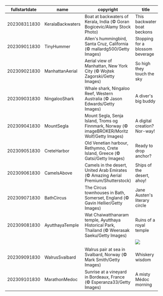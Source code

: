 |fullstartdate|name|copyright|title|image|
|--|--|--|--|--|
202308311830|KeralaBackwaters|Boat at backwaters of Kerala, India (© Goran Bogicevic/Alamy Stock Photo)|This backwater boat beckons|![](/en-IN/2023/09/202308311830KeralaBackwaters.jpg)|
202309011830|TinyHummer|Allen's hummingbird, Santa Cruz, California (© mallardg500/Getty Images)|Stopping for a blossom beverage|![](/en-IN/2023/09/202309011830TinyHummer.jpg)|
202309021830|ManhattanAerial|Aerial view of Manhattan, New York City (© Wojtek Zagorski/Getty Images)|So high they touch the sky|![](/en-IN/2023/09/202309021830ManhattanAerial.jpg)|
202309031830|NingalooShark|Whale shark, Ningaloo Reef, Western Australia (© Jason Edwards/Getty Images)|A diver's big buddy|![](/en-IN/2023/09/202309031830NingalooShark.jpg)|
202309041830|MountSegla|Mount Segla, Senja Island, Troms og Finnmark, Norway (© imageBROKER/Moritz Wolf/Getty Images)|A digital creation? Nor-way!|![](/en-IN/2023/09/202309041830MountSegla.jpg)|
202309051830|CreteHarbor|Old Venetian harbour, Rethymno, Crete Island, Greece (© Gatsi/Getty Images)|Ready to drop anchor?|![](/en-IN/2023/09/202309051830CreteHarbor.jpg)|
202309061830|CamelsAbove|Camels in the desert, United Arab Emirates (© Amazing Aerial Premium/Shutterstock)|Ships of the desert, ahoy!|![](/en-IN/2023/09/202309061830CamelsAbove.jpg)|
202309071830|BathCircus|The Circus townhouses in Bath, Somerset, England (© Gavin Hellier/Getty Images)|Jane Austen's literary circle|![](/en-IN/2023/09/202309071830BathCircus.jpg)|
202309081830|AyutthayaTemple|Wat Chaiwatthanaram temple, Ayutthaya Historical Park, Thailand (© Weerasak Saeku/Getty Images)|Ruins of a royal temple|![](/en-IN/2023/09/202309081830AyutthayaTemple.jpg)|
||||![](/en-IN/2023/09/.jpg)|
202309091830|WalrusSvalbard|Walrus pair at sea in Svalbard, Norway (© Mark Smith/Getty Images)|Whiskery wisdom|![](/en-IN/2023/09/202309091830WalrusSvalbard.jpg)|
202309101830|MarathonMedoc|Sunrise at a vineyard in Bordeaux, France (© Esperanza33/Getty Images)|A misty Médoc morning|![](/en-IN/2023/09/202309101830MarathonMedoc.jpg)|
